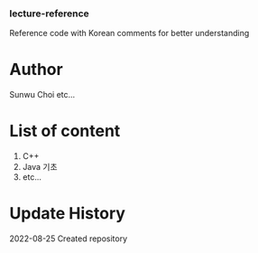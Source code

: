 ### lecture-reference
Reference code with Korean comments for better understanding

# Author
Sunwu Choi
etc...

# List of content
1. C++
2. Java 기초
3. etc...

# Update History
2022-08-25 Created repository
